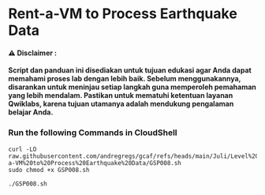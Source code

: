 #  Rent-a-VM to Process Earthquake Data


#### ⚠️ Disclaimer :
**Script dan panduan ini disediakan untuk tujuan edukasi agar Anda dapat memahami proses lab dengan lebih baik. Sebelum menggunakannya, disarankan untuk meninjau setiap langkah guna memperoleh pemahaman yang lebih mendalam. Pastikan untuk mematuhi ketentuan layanan Qwiklabs, karena tujuan utamanya adalah mendukung pengalaman belajar Anda.**

### Run the following Commands in CloudShell

```
curl -LO raw.githubusercontent.com/andregregs/gcaf/refs/heads/main/Juli/Level%201/Rent-a-VM%20to%20Process%20Earthquake%20Data/GSP008.sh
sudo chmod +x GSP008.sh

./GSP008.sh
```